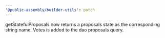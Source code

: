```yaml
---
'@public-assembly/builder-utils': patch
---
```


getStatefulProposals now returns a proposals state as the corresponding string name. Votes is added to the dao proposals query.
